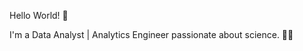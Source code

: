 Hello World! 👋

I'm a Data Analyst | Analytics Engineer passionate about science. :woman_technologist:
